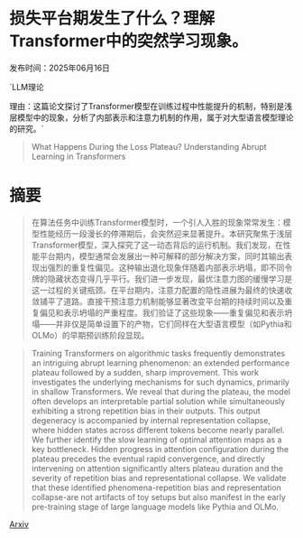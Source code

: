 # 损失平台期发生了什么？理解Transformer中的突然学习现象。

发布时间：2025年06月16日

`LLM理论

理由：这篇论文探讨了Transformer模型在训练过程中性能提升的机制，特别是浅层模型中的现象，分析了内部表示和注意力机制的作用，属于对大型语言模型理论的研究。`

> What Happens During the Loss Plateau? Understanding Abrupt Learning in Transformers

# 摘要

> 在算法任务中训练Transformer模型时，一个引人入胜的现象常常发生：模型性能经历一段漫长的停滞期后，会突然迎来显著提升。本研究聚焦于浅层Transformer模型，深入探究了这一动态背后的运行机制。我们发现，在性能平台期内，模型通常会发展出一种可解释的部分解决方案，同时其输出表现出强烈的重复性偏见。这种输出退化现象伴随着内部表示坍塌，即不同令牌的隐藏状态变得几乎平行。我们进一步发现，最优注意力图的缓慢学习是这一过程的关键瓶颈。在平台期内，注意力配置的隐性进展为最终的快速收敛铺平了道路。直接干预注意力机制能够显著改变平台期的持续时间以及重复偏见和表示坍塌的严重程度。我们验证了这些现象——重复偏见和表示坍塌——并非仅是简单设置下的产物，它们同样在大型语言模型（如Pythia和OLMo）的早期预训练阶段显现。

> Training Transformers on algorithmic tasks frequently demonstrates an intriguing abrupt learning phenomenon: an extended performance plateau followed by a sudden, sharp improvement. This work investigates the underlying mechanisms for such dynamics, primarily in shallow Transformers. We reveal that during the plateau, the model often develops an interpretable partial solution while simultaneously exhibiting a strong repetition bias in their outputs. This output degeneracy is accompanied by internal representation collapse, where hidden states across different tokens become nearly parallel. We further identify the slow learning of optimal attention maps as a key bottleneck. Hidden progress in attention configuration during the plateau precedes the eventual rapid convergence, and directly intervening on attention significantly alters plateau duration and the severity of repetition bias and representational collapse. We validate that these identified phenomena-repetition bias and representation collapse-are not artifacts of toy setups but also manifest in the early pre-training stage of large language models like Pythia and OLMo.

[Arxiv](https://arxiv.org/abs/2506.13688)
